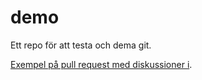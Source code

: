 # demo
Ett repo för att testa och dema git.

[Exempel på pull request med diskussioner i](https://github.com/gnachman/iTerm2/pull/301).

